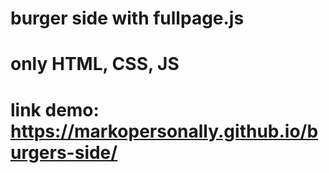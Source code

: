 # burger side with fullpage.js 
# only HTML, CSS, JS
# link demo: https://markopersonally.github.io/burgers-side/
